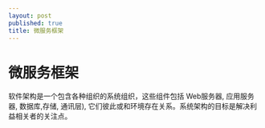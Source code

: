 ```yaml
---
layout: post
published: true
title: 微服务框架
---
```

# 微服务框架

软件架构是一个包含各种组织的系统组织，这些组件包括 Web服务器, 应用服务器, 数据库,存储, 通讯层), 它们彼此或和环境存在关系。系统架构的目标是解决利益相关者的关注点。


